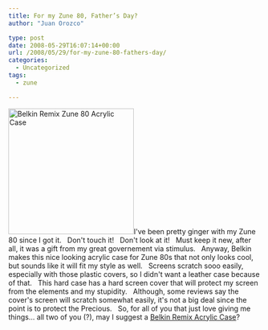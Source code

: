 ```yaml
---
title: For my Zune 80, Father’s Day?
author: "Juan Orozco" 

type: post
date: 2008-05-29T16:07:14+00:00
url: /2008/05/29/for-my-zune-80-fathers-day/
categories:
  - Uncategorized
tags:
  - zune

---
```

[<img class="alignleft size-medium wp-image-411" title="ful1_f8m072" src="https://i1.wp.com/guamaso.com/wp-content/uploads/2008/05/ful1_f8m072.jpg?resize=250%2C250" alt="Belkin Remix Zune 80 Acrylic Case" width="250" height="250" data-recalc-dims="1" />][1]I've been pretty ginger with my Zune 80 since I got it.   Don't touch it!   Don't look at it!   Must keep it new, after all, it was a gift from my great governement via stimulus.   Anyway, Belkin makes this nice looking acrylic case for Zune 80s that not only looks cool, but sounds like it will fit my style as well.   Screens scratch sooo easily, especially with those plastic covers, so I didn't want a leather case because of that.   This hard case has a hard screen cover that will protect my screen from the elements and my stupidity.   Although, some reviews say the cover's screen will scratch somewhat easily, it's not a big deal since the point is to protect the Precious.   So, for all of you that just love giving me things... all two of you (?), may I suggest a <a href="http://catalog.belkin.com/IWCatProductPage.process?Product_Id=404994" target="_blank" rel="noopener noreferrer">Belkin Remix Acrylic Case</a>?

 [1]: https://i1.wp.com/guamaso.com/wp-content/uploads/2008/05/ful1_f8m072.jpg